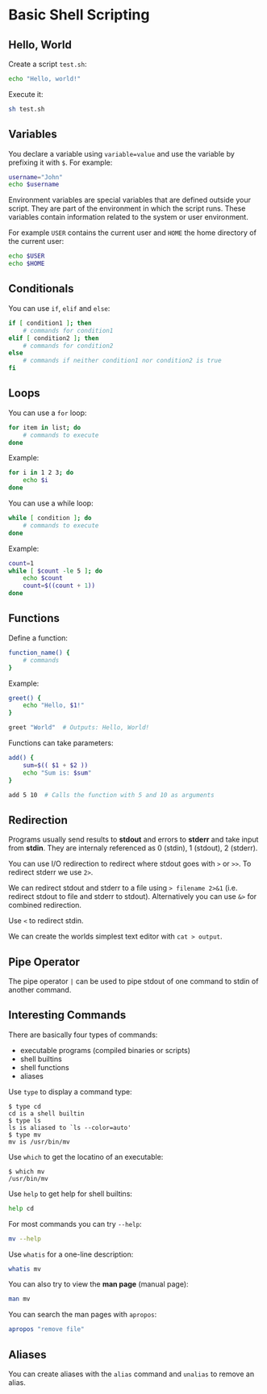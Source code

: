 # Basic Shell Scripting

## Hello, World

Create a script `test.sh`:

```sh
echo "Hello, world!"
```

Execute it:

```sh
sh test.sh
```

## Variables

You declare a variable using `variable=value` and use the variable by prefixing it with `$`.
For example:

```sh
username="John"
echo $username
```

Environment variables are special variables that are defined outside your script.
They are part of the environment in which the script runs.
These variables contain information related to the system or user environment.

For example `USER` contains the current user and `HOME` the home directory of the current user:

```sh
echo $USER
echo $HOME
```

## Conditionals

You can use `if`, `elif` and `else`:

```sh
if [ condition1 ]; then
    # commands for condition1
elif [ condition2 ]; then
    # commands for condition2
else
    # commands if neither condition1 nor condition2 is true
fi
```

## Loops

You can use a `for` loop:

```sh
for item in list; do
    # commands to execute
done
```

Example:

```sh
for i in 1 2 3; do
    echo $i
done
```

You can use a while loop:

```sh
while [ condition ]; do
    # commands to execute
done
```

Example:

```sh
count=1
while [ $count -le 5 ]; do
    echo $count
    count=$((count + 1))
done
```

## Functions

Define a function:

```sh
function_name() {
    # commands
}
```

Example:

```sh
greet() {
    echo "Hello, $1!"
}

greet "World"  # Outputs: Hello, World!
```

Functions can take parameters:

```sh
add() {
    sum=$(( $1 + $2 ))
    echo "Sum is: $sum"
}

add 5 10  # Calls the function with 5 and 10 as arguments
```

## Redirection

Programs usually send results to **stdout** and errors to **stderr** and take input from **stdin**.
They are internaly referenced as 0 (stdin), 1 (stdout), 2 (stderr).

You can use I/O redirection to redirect where stdout goes with `>` or `>>`.
To redirect stderr we use `2>`.

We can redirect stdout and stderr to a file using `> filename 2>&1` (i.e. redirect stdout to file and stderr to stdout).
Alternatively you can use `&>` for combined redirection.

Use `<` to redirect stdin.

We can create the worlds simplest text editor with `cat > output`.

## Pipe Operator

The pipe operator `|` can be used to pipe stdout of one command to stdin of another command.

## Interesting Commands

There are basically four types of commands:

- executable programs (compiled binaries or scripts)
- shell builtins
- shell functions
- aliases

Use `type` to display a command type:

```console
$ type cd
cd is a shell builtin
$ type ls
ls is aliased to `ls --color=auto'
$ type mv
mv is /usr/bin/mv
```

Use `which` to get the locatino of an executable:

```console
$ which mv
/usr/bin/mv
```

Use `help` to get help for shell builtins:

```sh
help cd
```

For most commands you can try `--help`:

```sh
mv --help
```

Use `whatis` for a one-line description:

```sh
whatis mv
```

You can also try to view the **man page** (manual page):

```sh
man mv
```

You can search the man pages with `apropos`:

```sh
apropos "remove file"
```

## Aliases

You can create aliases with the `alias` command and `unalias` to remove an alias.

